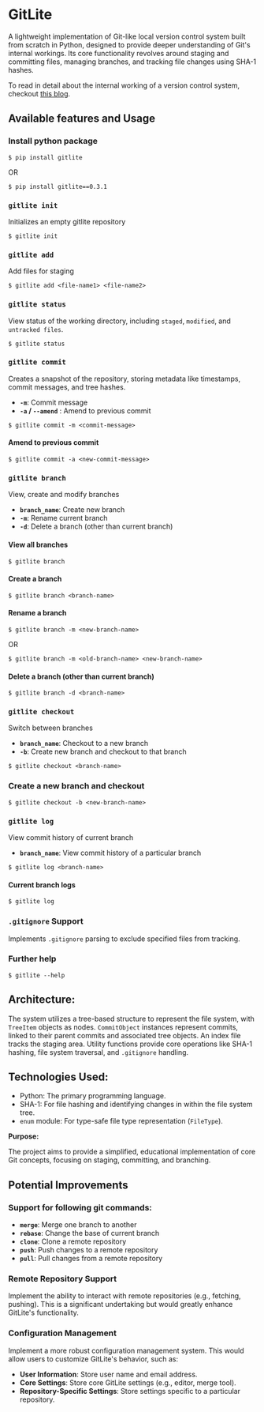 # GitLite
A lightweight implementation of Git-like local version control system built from scratch in Python, designed to provide deeper understanding of Git's internal workings. Its core functionality revolves around staging and committing files, managing branches, and tracking file changes using SHA-1 hashes.

To read in detail about the internal working of a version control system, checkout [this blog](notnith.in/blogs/gitlite-internal-working).

## Available features and Usage
### Install python package
```
$ pip install gitlite
```
OR
```
$ pip install gitlite==0.3.1
```
### `gitlite init`
Initializes an empty gitlite repository
```
$ gitlite init
```
### `gitlite add`
Add files for staging
```
$ gitlite add <file-name1> <file-name2>
```
### `gitlite status`
View status of the working directory, including `staged`, `modified`, and `untracked files`.
```
$ gitlite status
```
### `gitlite commit`
Creates a snapshot of the repository, storing metadata like timestamps, commit messages, and tree hashes.
- **`-m`**: Commit message
- **`-a` / `--amend`** : Amend to previous commit
```
$ gitlite commit -m <commit-message>
```
#### Amend to previous commit
```
$ gitlite commit -a <new-commit-message>
```
### `gitlite branch`
View, create and modify branches
- **`branch_name`**: Create new branch
- **`-m`**: Rename current branch
- **`-d`**: Delete a branch (other than current branch)
#### View all branches
```
$ gitlite branch
```
#### Create a branch
```
$ gitlite branch <branch-name>
```
#### Rename a branch
```
$ gitlite branch -m <new-branch-name>
```
OR
```
$ gitlite branch -m <old-branch-name> <new-branch-name>
```
#### Delete a branch (other than current branch)
```
$ gitlite branch -d <branch-name>
```
### `gitlite checkout`
Switch between branches
- **`branch_name`**: Checkout to a new branch
- **`-b`**: Create new branch and checkout to that branch
```
$ gitlite checkout <branch-name>
```
### Create a new branch and checkout
```
$ gitlite checkout -b <new-branch-name>
```
### `gitlite log`
View commit history of current branch
- **`branch_name`**: View commit history of a particular branch
```
$ gitlite log <branch-name>
```
#### Current branch logs
```
$ gitlite log
```
### `.gitignore` Support 
Implements `.gitignore` parsing to exclude specified files from tracking.
### Further help
```
$ gitlite --help
```

## Architecture:

The system utilizes a tree-based structure to represent the file system, with `TreeItem` objects as nodes. `CommitObject` instances represent commits, linked to their parent commits and associated tree objects.  An index file tracks the staging area.  Utility functions provide core operations like SHA-1 hashing, file system traversal, and `.gitignore` handling.

## Technologies Used:

* Python: The primary programming language.
* SHA-1: For file hashing and identifying changes in within the file system tree.
* `enum` module: For type-safe file type representation (`FileType`).

**Purpose:**

The project aims to provide a simplified, educational implementation of core Git concepts, focusing on staging, committing, and branching.

## Potential Improvements
### Support for following git commands:
- **`merge`**: Merge one branch to another
- **`rebase`**: Change the base of current branch
- **`clone`**: Clone a remote repository
- **`push`**: Push changes to a remote repository
- **`pull`**: Pull changes from a remote repository

### Remote Repository Support
Implement the ability to interact with remote repositories (e.g., fetching, pushing). This is a significant undertaking but would greatly enhance GitLite's functionality.

### Configuration Management
Implement a more robust configuration management system. This would allow users to customize GitLite's behavior, such as:
- **User Information**: Store user name and email address.
- **Core Settings**: Store core GitLite settings (e.g., editor, merge tool).
- **Repository-Specific Settings**: Store settings specific to a particular repository.